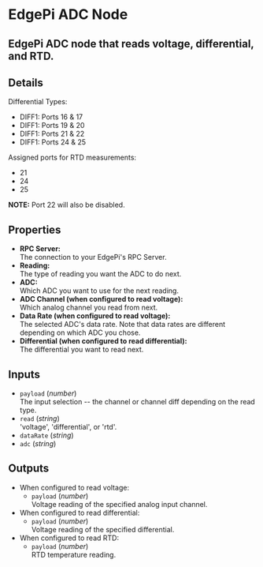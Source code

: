 # EdgePi ADC Node

## EdgePi ADC node that reads voltage, differential, and RTD.

## Details

Differential Types:

- DIFF1: Ports 16 & 17
- DIFF1: Ports 19 & 20
- DIFF1: Ports 21 & 22
- DIFF1: Ports 24 & 25

Assigned ports for RTD measurements:

- 21
- 24
- 25

**NOTE:** Port 22 will also be disabled.

## Properties

- **RPC Server:** <br>
  The connection to your EdgePi's RPC Server.
- **Reading:** <br>
  The type of reading you want the ADC to do next.
- **ADC:**<br>
  Which ADC you want to use for the next reading.
- **ADC Channel (when configured to read voltage):**<br>
  Which analog channel you read from next.
- **Data Rate (when configured to read voltage):**<br>
  The selected ADC's data rate. Note that data rates are different depending on which ADC you chose.
- **Differential (when configured to read differential):**<br>
  The differential you want to read next.

## Inputs

- `payload` (_number_)<br>
  The input selection -- the channel or channel diff depending on the read type.
- `read` (_string_)<br>
  'voltage', 'differential', or 'rtd'.
- `dataRate` (_string_)<br>
- `adc` (_string_)<br>

## Outputs

- When configured to read voltage:
  - `payload` (_number_)<br>
    Voltage reading of the specified analog input channel.
- When configured to read differential:
  - `payload` (_number_)<br>
    Voltage reading of the specified differential.
- When configured to read RTD:
  - `payload` (_number_)<br>
    RTD temperature reading.
